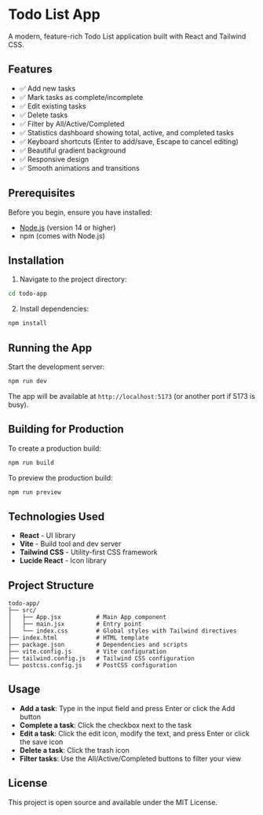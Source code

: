 # Todo List App

A modern, feature-rich Todo List application built with React and Tailwind CSS.

## Features

- ✅ Add new tasks
- ✅ Mark tasks as complete/incomplete
- ✅ Edit existing tasks
- ✅ Delete tasks
- ✅ Filter by All/Active/Completed
- ✅ Statistics dashboard showing total, active, and completed tasks
- ✅ Keyboard shortcuts (Enter to add/save, Escape to cancel editing)
- ✅ Beautiful gradient background
- ✅ Responsive design
- ✅ Smooth animations and transitions

## Prerequisites

Before you begin, ensure you have installed:
- [Node.js](https://nodejs.org/) (version 14 or higher)
- npm (comes with Node.js)

## Installation

1. Navigate to the project directory:
```bash
cd todo-app
```

2. Install dependencies:
```bash
npm install
```

## Running the App

Start the development server:
```bash
npm run dev
```

The app will be available at `http://localhost:5173` (or another port if 5173 is busy).

## Building for Production

To create a production build:
```bash
npm run build
```

To preview the production build:
```bash
npm run preview
```

## Technologies Used

- **React** - UI library
- **Vite** - Build tool and dev server
- **Tailwind CSS** - Utility-first CSS framework
- **Lucide React** - Icon library

## Project Structure

```
todo-app/
├── src/
│   ├── App.jsx          # Main App component
│   ├── main.jsx         # Entry point
│   └── index.css        # Global styles with Tailwind directives
├── index.html           # HTML template
├── package.json         # Dependencies and scripts
├── vite.config.js       # Vite configuration
├── tailwind.config.js   # Tailwind CSS configuration
└── postcss.config.js    # PostCSS configuration
```

## Usage

- **Add a task**: Type in the input field and press Enter or click the Add button
- **Complete a task**: Click the checkbox next to the task
- **Edit a task**: Click the edit icon, modify the text, and press Enter or click the save icon
- **Delete a task**: Click the trash icon
- **Filter tasks**: Use the All/Active/Completed buttons to filter your view

## License

This project is open source and available under the MIT License.
